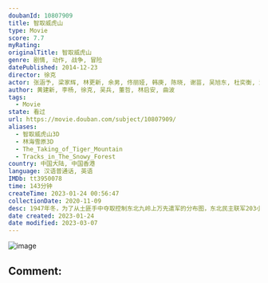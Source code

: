 ```yaml
---
doubanId: 10807909
title: 智取威虎山
type: Movie
score: 7.7
myRating: 
originalTitle: 智取威虎山
genre: 剧情, 动作, 战争, 冒险
datePublished: 2014-12-23
director: 徐克
actor: 张涵予, 梁家辉, 林更新, 余男, 佟丽娅, 韩庚, 陈晓, 谢苗, 吴旭东, 杜奕衡, 海一天, 张立, 释彦能, 孙蛟龙, 程思寒, 元武, 肖轶, 王尧, 杨一威, 苏翊鸣, 胡东, 于柏林, 姜广涛, 张予曦, 李庸基, 李炳渊, 张永达, 金池, 韩飞行, 吕中, 初俊辰, 于博宁
author: 黄建新, 李杨, 徐克, 吴兵, 董哲, 林启安, 曲波
tags:
  - Movie
state: 看过
url: https://movie.douban.com/subject/10807909/
aliases:
  - 智取威虎山3D
  - 林海雪原3D
  - The_Taking_of_Tiger_Mountain
  - Tracks_in_The_Snowy_Forest
country: 中国大陆, 中国香港
language: 汉语普通话, 英语
IMDb: tt3950078
time: 143分钟
createTime: 2023-01-24 00:56:47
collectionDate: 2020-11-09
desc: 1947年冬，为了从土匪手中夺取控制东北九岭上万先遣军的分布图，东北民主联军203小分队队长少剑波（林更新饰）委派侦查员杨子荣（张涵予饰）卧底潜入最大的土匪山头“威虎山”。杨子荣凭借自己的机智应变...
date created: 2023-01-24
date modified: 2023-03-07
---
```


![image](p2215164906.jpg)

Comment:
---
